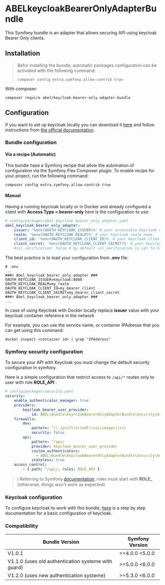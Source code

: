 ABELkeycloakBearerOnlyAdapterBundle
===================================

This Symfony bundle is an adapter that allows securing API using keycloak Bearer Only clients.

## Installation

> Befor installing the bundle, automatic packages configuration can be activated with the following command:
> ```
> composer config extra.symfony.allow-contrib true
> ```

With composer:

```
composer require abel/keycloak-bearer-only-adapter-bundle
```

## Configuration

If you want to set up keycloak locally you can download it [here](https://www.keycloak.org/downloads) and follow instructions from [the official documentation](https://www.keycloak.org/docs/latest/server_installation/index.html).

### Bundle configuration

#### Via a recipe (Automatic)
This bundle hase a Symfony recipe that allow the automation of configuration via the Symfony Flex Composer plugin.
To enable recipe for your project, run the following command:

```
composer config extra.symfony.allow-contrib true
```

#### Manual
Having a running keycloak locally or in Docker and already configured a client with **Access Type = bearer-only**
here is the configuration to use:

```yaml
# config/packages/abel_keycloak_bearer_only_adapter.yaml
abel_keycloak_bearer_only_adapter:
    issuer: '%env(OAUTH_KEYCLOAK_ISSUER)%' # your accessible keycloak url
    realm: '%env(OAUTH_KEYCLOAK_REALM)%' # your keycloak realm name
    client_id: '%env(OAUTH_KEYCLOAK_CLIENT_ID)%' # your keycloak client id
    client_secret: '%env(OAUTH_KEYCLOAK_CLIENT_SECRET)%' # your keycloak client secret
    #ssl_verification: False # by default ssl_verification is set to False
```
The best practice is to load your configuration from **.env** file.

```
# .env
...
###> Abel_keycloak_bearer_only_adapter ###
OAUTH_KEYCLOAK_ISSUER=keycloak:8080
OAUTH_KEYCLOAK_REALM=my_realm
OAUTH_KEYCLOAK_CLIENT_ID=my_bearer_client
OAUTH_KEYCLOAK_CLIENT_SECRET=my_bearer_client_secret
###< Abel_keycloak_bearer_only_adapter ###
...
```

In case of using Keycloak with Docker locally replace **issuer** value with your keycloak container reference in the network

For example, you can use the service name, or container IPAdresse that you can get using this command:

```
docker inspect <container id> | grep "IPAddress"
```
### Symfony security configuration

To secure your API with Keycloak you must change the default security configuration in symfony.

Here is a simple configuration that restrict access to ```/api/*``` routes only to user with role **ROLE_API** :

```yaml
# config/packages/security.yaml
security:
    enable_authenticator_manager: true
    providers:
        keycloak_bearer_user_provider:
            id: ABEL\Bundle\keycloakBearerOnlyAdapterBundle\Security\User\KeycloakBearerUserProvider
    firewalls:
        dev:
            pattern: ^/(_(profiler|wdt)|css|images|js)/
            security: false
        api:
            pattern: ^/api/
            provider: keycloak_bearer_user_provider
            custom_authenticators:
              - ABEL\Bundle\keycloakBearerOnlyAdapterBundle\Security\Authenticator\KeycloakBearerAuthenticator
            stateless: true
    access_control:
        - { path: ^/api/, roles: ROLE_API }
```
> :information_source: Referring to Symfony [documentation](https://symfony.com/doc/5.3/security.html#roles), roles must start with **ROLE_** (otherwise, things won't work as expected)
### Keycloak configuration

To configure keycloak to work with this bundle, [here](./Resources/docs/keycloak-config-guide.md) is a step by step documentation for a basic configuration of keycloak.

### Compatibility


| Bundle Version                                        | Symfony Version    |
| ------------------------------------------------------|--------------------|
| V1.0.1                                                | >=4.0.0   <5.0.0   |
| V1.1.0 (uses old authentication systeme with guard)   | >=5.0.0   <6.0.0   |
| V1.2.0 (uses new authentication systeme)              | >=5.3.0   <6.0.0   |
